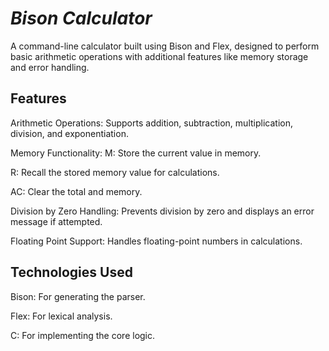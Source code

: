 # *Bison Calculator*
A command-line calculator built using Bison and Flex, designed to perform basic arithmetic operations with additional features like memory storage and error handling.

## Features
Arithmetic Operations: Supports addition, subtraction, multiplication, division, and exponentiation.

Memory Functionality:
M: Store the current value in memory.

R: Recall the stored memory value for calculations.

AC: Clear the total and memory.

Division by Zero Handling: Prevents division by zero and displays an error message if attempted.

Floating Point Support: Handles floating-point numbers in calculations.

## Technologies Used
Bison: For generating the parser.

Flex: For lexical analysis.

C: For implementing the core logic.
